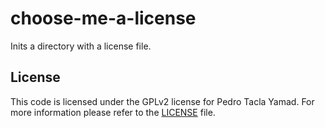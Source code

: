 choose-me-a-license
===================
Inits a directory with a license file.

## License
This code is licensed under the GPLv2 license for Pedro Tacla Yamad. For more
information please refer to the [LICENSE](/LICENSE) file.
